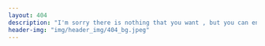 ```yaml
---
layout: 404
description: "I'm sorry there is nothing that you want , but you can enjoy the scenery here ..."
header-img: "img/header_img/404_bg.jpeg"
---
```

